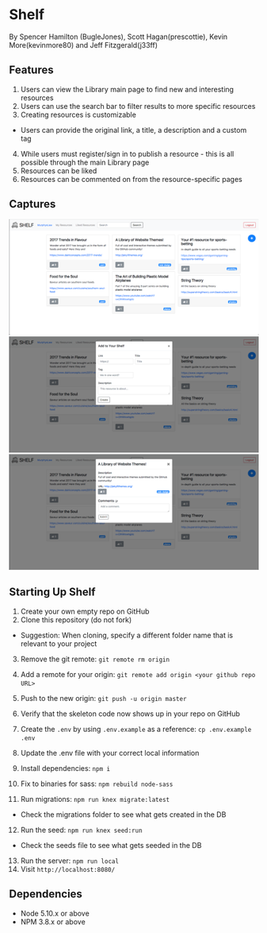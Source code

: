 # Shelf

By Spencer Hamilton (BugleJones), Scott Hagan(prescottie), Kevin More(kevinmore80) and Jeff Fitzgerald(j33ff)

## Features

1. Users can view the Library main page to find new and interesting resources
2. Users can use the search bar to filter results to more specific resources
3. Creating resources is customizable
  - Users can provide the original link, a title, a description and a custom tag
4. While users must register/sign in to publish a resource - this is all possible through the main Library page
5. Resources can be liked
6. Resources can be commented on from the resource-specific pages

## Captures

![Shelf Library: Home Page](https://github.com/BugleJones/Shelf/blob/master/docs/TheLibrary.png)
![Add to Your Shelf](https://github.com/BugleJones/Shelf/blob/master/docs/AddToShelf.png)
![Resource From the Main Library](https://github.com/BugleJones/Shelf/blob/master/docs/ResourcePage.png)

## Starting Up Shelf

1. Create your own empty repo on GitHub
2. Clone this repository (do not fork)
  - Suggestion: When cloning, specify a different folder name that is relevant to your project
3. Remove the git remote: `git remote rm origin`
4. Add a remote for your origin: `git remote add origin <your github repo URL>`
5. Push to the new origin: `git push -u origin master`
6. Verify that the skeleton code now shows up in your repo on GitHub

7. Create the `.env` by using `.env.example` as a reference: `cp .env.example .env`
8. Update the .env file with your correct local information
9. Install dependencies: `npm i`
10. Fix to binaries for sass: `npm rebuild node-sass`
11. Run migrations: `npm run knex migrate:latest`
  - Check the migrations folder to see what gets created in the DB
12. Run the seed: `npm run knex seed:run`
  - Check the seeds file to see what gets seeded in the DB
13. Run the server: `npm run local`
14. Visit `http://localhost:8080/`

## Dependencies

- Node 5.10.x or above
- NPM 3.8.x or above
